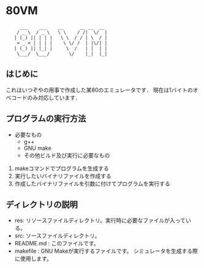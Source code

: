 # 80VM

```
     ___    ___    __      __ __  __ 
    / _ \  / _ \   \ \    / /|  \/  |
   | (_) || | | |   \ \  / / | \  / |
    > _ < | | | |    \ \/ /  | |\/| |
   | (_) || |_| |     \  /   | |  | |
    \___/  \___/       \/    |_|  |_|

```

## はじめに
これはいつぞやの用事で作成した某80のエミュレータです．
現在は1バイトのオペコードのみ対応しています．

## プログラムの実行方法
- 必要なもの
    * g++
    * GNU make
    * その他ビルド及び実行に必要なもの

1. makeコマンドでプログラムを生成する
2. 実行したいバイナリファイルを作成する
3. 作成したバイナリファイルを引数に付けてプログラムを実行する

## ディレクトリの説明
- res: リソースファイルディレクトリ。実行時に必要なファイルが入っている。
- src: ソースファイルディレクトリ。
- README.md      : このファイルです。
- makefile       : GNU Makeが実行するファイルです。
                   シミュレータを生成する際に使用します。

